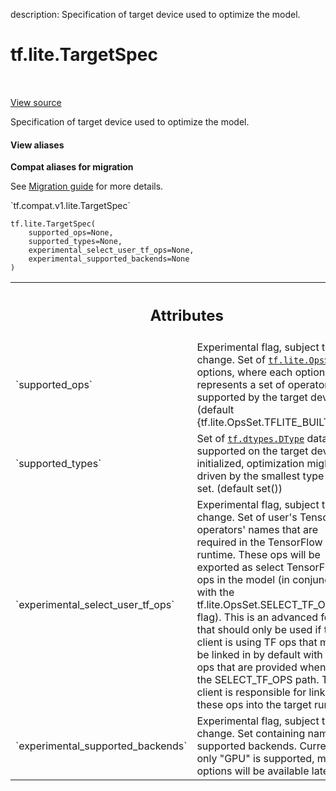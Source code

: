description: Specification of target device used to optimize the model.

<div itemscope itemtype="http://developers.google.com/ReferenceObject">
<meta itemprop="name" content="tf.lite.TargetSpec" />
<meta itemprop="path" content="Stable" />
<meta itemprop="property" content="__init__"/>
</div>

# tf.lite.TargetSpec

<!-- Insert buttons and diff -->

<table class="tfo-notebook-buttons tfo-api nocontent" align="left">

</table>

<a target="_blank" class="external" href="/code/stable/tensorflow/lite/python/lite.py">View source</a>



Specification of target device used to optimize the model.

<section class="expandable">
  <h4 class="showalways">View aliases</h4>
  <p>
<b>Compat aliases for migration</b>
<p>See
<a href="https://www.tensorflow.org/guide/migrate">Migration guide</a> for
more details.</p>
<p>`tf.compat.v1.lite.TargetSpec`</p>
</p>
</section>

<pre class="devsite-click-to-copy prettyprint lang-py tfo-signature-link">
<code>tf.lite.TargetSpec(
    supported_ops=None,
    supported_types=None,
    experimental_select_user_tf_ops=None,
    experimental_supported_backends=None
)
</code></pre>



<!-- Placeholder for "Used in" -->




<!-- Tabular view -->
 <table class="responsive fixed orange">
<colgroup><col width="214px"><col></colgroup>
<tr><th colspan="2"><h2 class="add-link">Attributes</h2></th></tr>

<tr>
<td>
`supported_ops`
</td>
<td>
Experimental flag, subject to change. Set of <a href="../../tf/lite/OpsSet.md"><code>tf.lite.OpsSet</code></a>
options, where each option represents a set of operators supported by the
target device. (default {tf.lite.OpsSet.TFLITE_BUILTINS}))
</td>
</tr><tr>
<td>
`supported_types`
</td>
<td>
Set of <a href="../../tf/dtypes/DType.md"><code>tf.dtypes.DType</code></a> data types supported on the target
device. If initialized, optimization might be driven by the smallest type
in this set. (default set())
</td>
</tr><tr>
<td>
`experimental_select_user_tf_ops`
</td>
<td>
Experimental flag, subject to change. Set
of user's TensorFlow operators' names that are required in the TensorFlow
Lite runtime. These ops will be exported as select TensorFlow ops in the
model (in conjunction with the tf.lite.OpsSet.SELECT_TF_OPS flag). This is
an advanced feature that should only be used if the client is using TF ops
that may not be linked in by default with the TF ops that are provided
when using the SELECT_TF_OPS path. The client is responsible for linking
these ops into the target runtime.
</td>
</tr><tr>
<td>
`experimental_supported_backends`
</td>
<td>
Experimental flag, subject to change.
Set containing names of supported backends. Currently only "GPU" is
supported, more options will be available later.
</td>
</tr>
</table>



